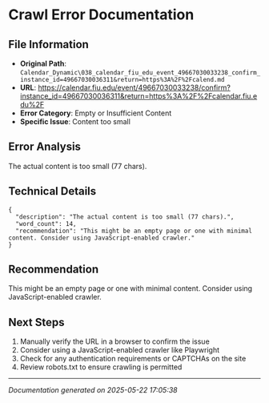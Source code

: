 # Crawl Error Documentation

## File Information
- **Original Path**: `Calendar_Dynamic\038_calendar_fiu_edu_event_49667030033238_confirm_instance_id=49667030036311&return=https%3A%2F%2Fcalend.md`
- **URL**: https://calendar.fiu.edu/event/49667030033238/confirm?instance_id=49667030036311&return=https%3A%2F%2Fcalendar.fiu.edu%2F
- **Error Category**: Empty or Insufficient Content
- **Specific Issue**: Content too small

## Error Analysis
The actual content is too small (77 chars).

## Technical Details
```
{
  "description": "The actual content is too small (77 chars).",
  "word_count": 14,
  "recommendation": "This might be an empty page or one with minimal content. Consider using JavaScript-enabled crawler."
}
```

## Recommendation
This might be an empty page or one with minimal content. Consider using JavaScript-enabled crawler.

## Next Steps
1. Manually verify the URL in a browser to confirm the issue
2. Consider using a JavaScript-enabled crawler like Playwright
3. Check for any authentication requirements or CAPTCHAs on the site
4. Review robots.txt to ensure crawling is permitted

---
*Documentation generated on 2025-05-22 17:05:38*
